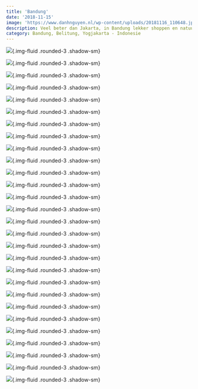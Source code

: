```yaml
---
title: 'Bandung'
date: '2018-11-15'
image: 'https://www.danhnguyen.nl/wp-content/uploads/20181116_110648.jpg'
description: Veel beter dan Jakarta, in Bandung lekker shoppen en natuurlijk lekker eten...
category: Bandung, Belitung, Yogjakarta - Indonesie
---
```


![](https://www.danhnguyen.nl/wp-content/uploads/20181115_075146-700x394.jpg){.img-fluid .rounded-3 .shadow-sm}

![](https://www.danhnguyen.nl/wp-content/uploads/20181115_075511-700x394.jpg){.img-fluid .rounded-3 .shadow-sm}

![](https://www.danhnguyen.nl/wp-content/uploads/20181115_092837-700x394.jpg){.img-fluid .rounded-3 .shadow-sm}

![](https://www.danhnguyen.nl/wp-content/uploads/20181115_110115-700x363.jpg){.img-fluid .rounded-3 .shadow-sm}

![](https://www.danhnguyen.nl/wp-content/uploads/20181115_130703-700x394.jpg){.img-fluid .rounded-3 .shadow-sm}

![](https://www.danhnguyen.nl/wp-content/uploads/20181115_155033-700x394.jpg){.img-fluid .rounded-3 .shadow-sm}

![](https://www.danhnguyen.nl/wp-content/uploads/DSC05132-700x394.jpg){.img-fluid .rounded-3 .shadow-sm}

![](https://www.danhnguyen.nl/wp-content/uploads/DSC05012-700x394.jpg){.img-fluid .rounded-3 .shadow-sm}

![](https://www.danhnguyen.nl/wp-content/uploads/DSC05124-700x394.jpg){.img-fluid .rounded-3 .shadow-sm}

![](https://www.danhnguyen.nl/wp-content/uploads/DSC05091-700x394.jpg){.img-fluid .rounded-3 .shadow-sm}

![](https://www.danhnguyen.nl/wp-content/uploads/DSC05052-700x394.jpg){.img-fluid .rounded-3 .shadow-sm}

![](https://www.danhnguyen.nl/wp-content/uploads/DSC05048-700x394.jpg){.img-fluid .rounded-3 .shadow-sm}

![](https://www.danhnguyen.nl/wp-content/uploads/DSC05043-700x394.jpg){.img-fluid .rounded-3 .shadow-sm}

![](https://www.danhnguyen.nl/wp-content/uploads/DSC05037-700x394.jpg){.img-fluid .rounded-3 .shadow-sm}

![](https://www.danhnguyen.nl/wp-content/uploads/DSC05015-700x394.jpg){.img-fluid .rounded-3 .shadow-sm}

![](https://www.danhnguyen.nl/wp-content/uploads/DSC04978-700x394.jpg){.img-fluid .rounded-3 .shadow-sm}

![](https://www.danhnguyen.nl/wp-content/uploads/DSC04942-700x394.jpg){.img-fluid .rounded-3 .shadow-sm}

![](https://www.danhnguyen.nl/wp-content/uploads/20181116_110648-700x394.jpg){.img-fluid .rounded-3 .shadow-sm}

![](https://www.danhnguyen.nl/wp-content/uploads/20181116_115805-700x394.jpg){.img-fluid .rounded-3 .shadow-sm}

![](https://www.danhnguyen.nl/wp-content/uploads/20181116_200140-700x394.jpg){.img-fluid .rounded-3 .shadow-sm}

![](https://www.danhnguyen.nl/wp-content/uploads/20181117_144706-700x394.jpg){.img-fluid .rounded-3 .shadow-sm}

![](https://www.danhnguyen.nl/wp-content/uploads/20181118_120358-700x394.jpg){.img-fluid .rounded-3 .shadow-sm}

![](https://www.danhnguyen.nl/wp-content/uploads/20181119_143037-700x394.jpg){.img-fluid .rounded-3 .shadow-sm}

![](https://www.danhnguyen.nl/wp-content/uploads/20181120_160535-700x394.jpg){.img-fluid .rounded-3 .shadow-sm}

![](https://www.danhnguyen.nl/wp-content/uploads/20181120_182146-700x394.jpg){.img-fluid .rounded-3 .shadow-sm}

![](https://www.danhnguyen.nl/wp-content/uploads/20181120_182244-700x394.jpg){.img-fluid .rounded-3 .shadow-sm}

![](https://www.danhnguyen.nl/wp-content/uploads/20181121_185631-700x340.jpg){.img-fluid .rounded-3 .shadow-sm}

![](https://www.danhnguyen.nl/wp-content/uploads/DSC05130-700x394.jpg){.img-fluid .rounded-3 .shadow-sm}
